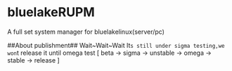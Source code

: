 # bluelakeRUPM
A full set system manager for bluelakelinux(server/pc)

##About publishment##
Wait~Wait~Wait
It`s still under sigma testing,we won`t release it until omega test [ beta -> sigma -> unstable -> omega -> stable -> release ] 
